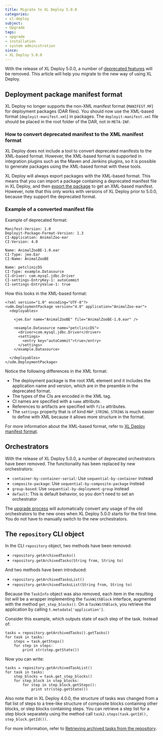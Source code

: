 ```yaml
---
title: Migrate to XL Deploy 5.0.0
categories:
- xl-deploy
subject:
- Upgrade
tags:
- upgrade
- installation
- system administration
since:
- XL Deploy 5.0.0
---
```


With the release of XL Deploy 5.0.0, a number of [deprecated features](/xl-deploy/5.0.x/upgrademanual.html) will be removed. This article will help you migrate to the new way of using XL Deploy.

## Deployment package manifest format

XL Deploy no longer supports the non-XML manifest format (`MANIFEST.MF`) for deployment packages (DAR files). You should now use the XML-based format (`deployit-manifest.xml`) in packages. The `deployit-manifest.xml` file should be placed in the root folder of the DAR, not in `META-INF`.

### How to convert deprecated manifest to the XML manifest format

XL Deploy does not include a tool to convert deprecated manifests to the XML-based format. However, the XML-based format is supported in integration plugins such as the Maven and Jenkins plugins, so it is possible to generate packages using the XML-based format with these tools.

XL Deploy will always export packages with the XML-based format. This means that you can import a package containing a deprecated manifest file in XL Deploy, and then [export the package](/xl-deploy/how-to/export-a-deployment-package.html) to get an XML-based manifest. However, note that this only works with versions of XL Deploy prior to 5.0.0, because they support the deprecated format.

### Example of a converted manifest file

Example of deprecated format:

    Manifest-Version: 1.0
    Deployit-Package-Format-Version: 1.3
    CI-Application: AnimalZoo-ear
    CI-Version: 4.0

    Name: AnimalZooBE-1.0.ear
    CI-Type: jee.Ear
    CI-Name: AnimalZooBE

    Name: petclinicDS
    CI-Type: example.Datasource
    CI-driver: com.mysql.jdbc.Driver
    CI-settings-EntryKey-1: autoCommit
    CI-settings-EntryValue-1: true

How this looks in the XML-based format:

    <?xml version="1.0" encoding="UTF-8"?>
    <udm.DeploymentPackage version="4.0" application="AnimalZoo-ear">
      <deployables>

        <jee.Ear name="AnimalZooBE" file="AnimalZooBE-1.0.ear" />

        <example.Datasource name="petclinicDS">
          <driver>com.mysql.jdbc.Driver</driver>
          <settings>
            <entry key="autoCommit">true</entry>
          </settings>
        </example.Datasource>

      </deployables>
    </udm.DeploymentPackage>

Notice the following differences in the XML format:

* The deployment package is the root XML element and it includes the application name and version, which are in the preamble in the deprecated format.
* The types of the CIs are encoded in the XML tag.
* CI names are specified with a `name` attribute.
* References to artifacts are specified with `file` attributes.
* The `settings` property that is of kind `MAP_STRING_STRING` is much easier to define with XML because it allows more structure in the format.

For more information about the XML-based format, refer to [XL Deploy manifest format](/xl-deploy/concept/xl-deploy-manifest-format.html).

## Orchestrators

With the release of XL Deploy 5.0.0, a number of deprecated orchestrators have been removed. The functionality has been replaced by new orchestrators:

* `container-by-container-serial`: Use `sequential-by-container` instead
* `composite-package`: Use `sequential-by-composite-package` instead
* `group-based`: Use `sequential-by-deployment-group` instead
* `default`: This is default behavior, so you don't need to set an orchestrator

The [upgrade process](/xl-deploy/how-to/upgrade-xl-deploy.html) will automatically convert any usage of the old orchestrators to the new ones when XL Deploy 5.0.0 starts for the first time. You do not have to manually switch to the new orchestrators.

## The `repository` CLI object

In the CLI `repository` object, two methods have been removed:

* `repository.getArchivedTasks()`
* `repository.getArchivedTasks(String from, String to)`

And two methods have been introduced:

* `repository.getArchivedTasksList()`
* `repository.getArchivedTasksList(String from, String to)`

Because the `TaskInfo` object was also removed, each item in the resulting list will be a wrapper implementing the `TaskWithBlock` interface, augmented with the method `get_step_blocks()`. On a `TaskWithBlock`, you retrieve the application by calling `t.metadata['application']`.

Consider this example, which outputs state of each step of the task. Instead of:
    
    tasks = repository.getArchivedTasks().getTasks()
    for task in tasks:
        steps = task.getSteps()
        for step in steps:
            print str(step.getState())

Now you can write:

    tasks = repository.getArchivedTaskList()
    for task in tasks:
        step_blocks = task.get_step_blocks()
        for step_block in step_blocks:
            for step in step_block.getSteps():
                print str(step.getState())

Also note that in XL Deploy 4.0.0, the structure of tasks was changed from a flat list of steps to a tree-like structure of composite blocks containing other blocks, or step blocks containing steps. You can retrieve a step list for a step block separately using the method call `task2.steps(task.getId(), step_block.getId())`.

For more information, refer to [Retrieving archived tasks from the repository](/xl-deploy/how-to/execute-tasks-from-the-xl-deploy-cli.html#retrieving-archived-tasks-from-the-repository).
